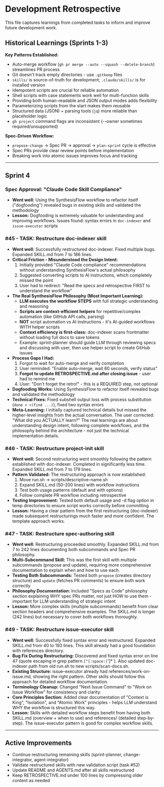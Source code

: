 # Development Retrospective

This file captures learnings from completed tasks to inform and improve future development work.

## Historical Learnings (Sprints 1-3)

**Key Patterns Established:**
- Auto-merge workflow (`gh pr merge --auto --squash --delete-branch`) streamlines PR process
- Git doesn't track empty directories - use `.gitkeep` files
- `skills/` is source-of-truth for development; `.claude/skills/` is for installed version
- Idempotent scripts are crucial for reliable automation
- Shell scripts with case statements work well for multi-function skills
- Providing both human-readable and JSON output modes adds flexibility
- Parameterizing scripts from the start makes them reusable
- Structured data (JSON) + parsing tools (`jq`) more reliable than placeholder logic
- `gh project` command flags are inconsistent (--owner sometimes required/unsupported)

**Spec-Driven Workflow:**
- `propose-change` → Spec PR → approval → `plan-sprint` cycle is effective
- Spec PRs provide clear review points before implementation
- Breaking work into atomic issues improves focus and tracking

---
## Sprint 4

### Spec Approval: "Claude Code Skill Compliance"

- **Went well:** Using the SynthesisFlow workflow to refactor itself ("dogfooding") revealed bugs in existing skills and validated the methodology
- **Lesson:** Dogfooding is extremely valuable for understanding and improving workflows. Issues found: syntax errors in `doc-indexer` and `issue-executor` scripts

### #45 - TASK: Restructure doc-indexer skill

- **Went well:** Successfully restructured doc-indexer. Fixed multiple bugs. Expanded SKILL.md from 7 to 186 lines.
- **Critical Friction - Misunderstood the Design Intent:**
  1. Initially provided "Claude Code compliance" recommendations without understanding SynthesisFlow's actual philosophy
  2. Suggested converting scripts to AI instructions, which completely missed the point
  3. User had to redirect: "Read the specs and retrospective FIRST to understand the workflow"
- **The Real SynthesisFlow Philosophy (Most Important Learning):**
  - **LLM executes the workflow STEPS** with full strategic understanding and reasoning
  - **Scripts are context-efficient helpers** for repetitive/complex automation (like GitHub API calls, parsing)
  - **NOT** script automation vs AI instructions - it's AI-guided workflows WITH helper scripts
  - **Context efficiency is first-class:** doc-indexer scans frontmatter without loading full docs to save tokens
  - Example: sprint-planner should guide LLM through reviewing specs and discussing with user, then use helper script to create GitHub issues
- **Process Gaps I Had:**
  1. Forgot to wait for auto-merge and verify completion
  2. User reminded: "Enable auto-merge, wait 60 seconds, verify status"
  3. **Forgot to update RETROSPECTIVE.md after closing issue** - user had to remind me
  4. User: "Don't forget the retro!" - this is a REQUIRED step, not optional
- **Dogfooding Works:** Using SynthesisFlow to refactor itself revealed bugs and validated the methodology
- **Technical Fixes:** Fixed subshell output loss with process substitution (`done < <(find ...)`), fixed two syntax errors
- **Meta-Learning:** I initially captured technical details but missed the higher-level insights from the actual conversation. The user corrected: "What did you ACTUALLY learn?" The real learnings are about understanding design intent, following complete workflows, and the philosophy behind the architecture - not just the technical implementation details.

### #46 - TASK: Restructure project-init skill

- **Went well:** Second restructuring went smoothly following the pattern established with doc-indexer. Completed in significantly less time. Expanded SKILL.md from 7 to 179 lines.
- **Pattern Validated:** The restructuring approach is now established:
  1. Move run.sh → scripts/descriptive-name.sh
  2. Expand SKILL.md (50-200 lines) with workflow instructions
  3. Test both usage patterns (default and with options)
  4. Follow complete PR workflow including retrospective
- **Testing Improvement:** Tested both default usage and -d flag option in temp directories to ensure script works correctly before committing
- **Lesson:** Having a clear pattern from the first restructuring (doc-indexer) made subsequent restructurings much faster and more confident. The template approach works.

### #47 - TASK: Restructure spec-authoring skill

- **Went well:** Restructuring proceeded smoothly. Expanded SKILL.md from 7 to 242 lines documenting both subcommands and Spec PR philosophy.
- **Multi-Subcommand Skill:** This was the first skill with multiple subcommands (propose and update), requiring more comprehensive documentation to explain when and how to use each.
- **Testing Both Subcommands:** Tested both `propose` (creates directory structure) and `update` (fetches PR comments) to ensure both work correctly
- **Philosophy Documentation:** Included "Specs as Code" philosophy section explaining WHY spec PRs matter, not just HOW to use them - important for LLM understanding of strategic intent
- **Lesson:** More complex skills (multiple subcommands) benefit from clear section headers and comprehensive examples. The SKILL.md is longer (242 lines) but necessary to cover both workflows thoroughly.

### #49 - TASK: Restructure issue-executor skill

- **Went well:** Successfully fixed syntax error and restructured. Expanded SKILL.md from 40 to 193 lines. This skill already had a good foundation with references directory.
- **Bug Fix During Restructuring:** Discovered and fixed syntax error on line 47 (quote escaping in grep pattern `[^[:space:]`']*`). Also updated doc-indexer path from old run.sh to new scripts/scan-docs.sh.
- **Existing Structure:** issue-executor already had references/work-on-issue.md, showing the right pattern. Other skills should follow this approach for detailed workflow documentation.
- **Terminology Cleanup:** Changed "Next Issue Command" to "Work on Issue Workflow" for consistency and clarity.
- **Core Principles Section:** Added clear documentation of "Context is King", "Isolation", and "Atomic Work" principles - helps LLM understand WHY the workflow is structured this way.
- **Lesson:** Skills with detailed workflow steps benefit from having both SKILL.md (overview + when to use) and references/ (detailed step-by-step). The issue-executor pattern is good for complex workflow skills.

---
## Active Improvements

- Continue restructuring remaining skills (sprint-planner, change-integrator, agent-integrator)
- Validate restructured skills with new validation script (task #52)
- Update README and AGENTS.md after all skills restructured
- Keep RETROSPECTIVE.md under 100 lines by compressing older content as needed
